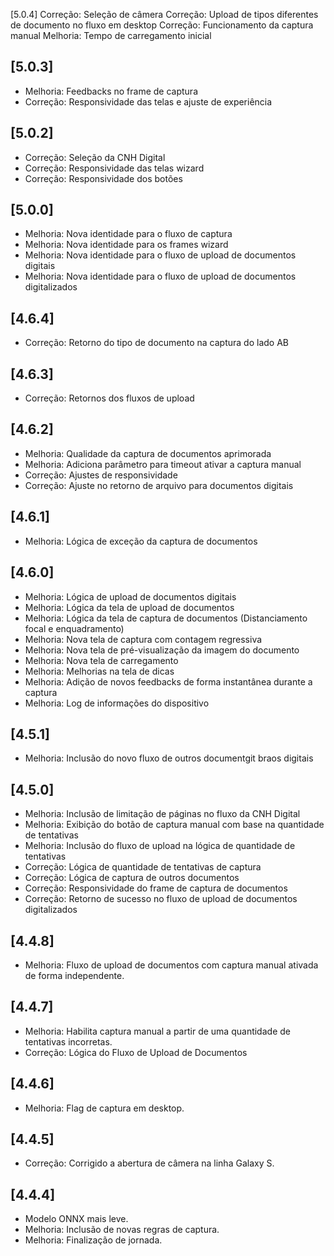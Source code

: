 [5.0.4]
Correção: Seleção de câmera 
Correção: Upload de tipos diferentes de documento no fluxo em desktop
Correção: Funcionamento da captura manual
Melhoria: Tempo de carregamento inicial

## [5.0.3]
- Melhoria: Feedbacks no frame de captura
- Correção: Responsividade das telas e ajuste de experiência 

## [5.0.2]
- Correção: Seleção da CNH Digital
- Correção: Responsividade das telas wizard
- Correção: Responsividade dos botões

## [5.0.0]
- Melhoria: Nova identidade para o fluxo de captura
- Melhoria: Nova identidade para os frames wizard
- Melhoria: Nova identidade para o fluxo de upload de documentos digitais
- Melhoria: Nova identidade para o fluxo de upload de documentos digitalizados 

## [4.6.4]
- Correção: Retorno do tipo de documento na captura do lado AB

## [4.6.3]
- Correção: Retornos dos fluxos de upload

## [4.6.2]
- Melhoria: Qualidade da captura de documentos aprimorada
- Melhoria: Adiciona parâmetro para timeout ativar a captura manual
- Correção: Ajustes de responsividade
- Correção: Ajuste no retorno de arquivo para documentos digitais

## [4.6.1]
- Melhoria: Lógica de exceção da captura de documentos

## [4.6.0]
- Melhoria: Lógica de upload de documentos digitais
- Melhoria: Lógica da tela de upload de documentos
- Melhoria: Lógica da tela de captura de documentos (Distanciamento focal e enquadramento)
- Melhoria: Nova tela de captura com contagem regressiva
- Melhoria: Nova tela de pré-visualização da imagem do documento
- Melhoria: Nova tela de carregamento
- Melhoria: Melhorias na tela de dicas
- Melhoria: Adição de novos feedbacks de forma instantânea durante a captura
- Melhoria: Log de informações do dispositivo

## [4.5.1]
- Melhoria: Inclusão do novo fluxo de outros documentgit braos digitais

## [4.5.0]
- Melhoria: Inclusão de limitação de páginas no fluxo da CNH Digital
- Melhoria: Exibição do botão de captura manual com base na quantidade de tentativas
- Melhoria: Inclusão do fluxo de upload na lógica de quantidade de tentativas
- Correção: Lógica de quantidade de tentativas de captura
- Correção: Lógica de captura de outros documentos
- Correção: Responsividade do frame de captura de documentos
- Correção: Retorno de sucesso no fluxo de upload de documentos digitalizados

## [4.4.8]
- Melhoria: Fluxo de upload de documentos com captura manual ativada de forma independente.

## [4.4.7]
- Melhoria: Habilita captura manual a partir de uma quantidade de tentativas incorretas.
- Correção: Lógica do Fluxo de Upload de Documentos

## [4.4.6]
- Melhoria: Flag de captura em desktop.

## [4.4.5]
- Correção: Corrigido a abertura de câmera na linha Galaxy S.

## [4.4.4]
- Modelo ONNX mais leve.
- Melhoria: Inclusão de novas regras de captura.
- Melhoria: Finalização de jornada.